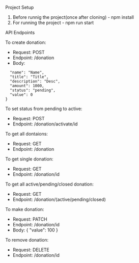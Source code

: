 
Project Setup

1. Before runnig the project(once after cloning) - npm install
2. For running the project - npm run start

API Endpoints

To create donation:
- Request: POST
- Endpoint: /donation
- Body:
```{
  "name": "Name",
  "title": "Title",
  "description": "Desc",
  "amount": 1000,
  "status": "pending",
  "value": 0
}
```

To set status from pending to active:
- Request: POST
- Endpoint: /donation/activate/id

To get all dontaions:
- Request: GET
- Endpoint: /donation

To get single donation: 
- Request: GET
- Endpoint: /donation/id

To get all active/pending/closed donation:
- Request: GET
- Endpoint: /donation/(active/pending/closed)

To make donation:
- Request: PATCH
- Endpoint: /donation/id
- Body:
{
  "value": 100
}

To remove donation:
- Request: DELETE
- Endpoint: /donation/id
